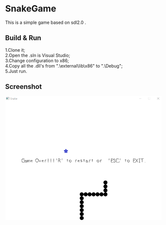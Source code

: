 # SnakeGame
This is a simple game based on sdl2.0 .<br>

## Build & Run
1.Clone it;<br>
2.Open the .sln is Visual Studio;<br>
3.Change configuration to x86;<br>
4.Copy all the .dll's from ".\external\lib\x86" to ".\Debug\";<br>
5.Just run.<br>
## Screenshot
![SnakeGame Screenshot](/imgExample.png)
